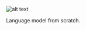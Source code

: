 ![alt text](https://github.com/oskarfernlund/noskGPT/blob/master/assets/logo.png)

Language model from scratch.
